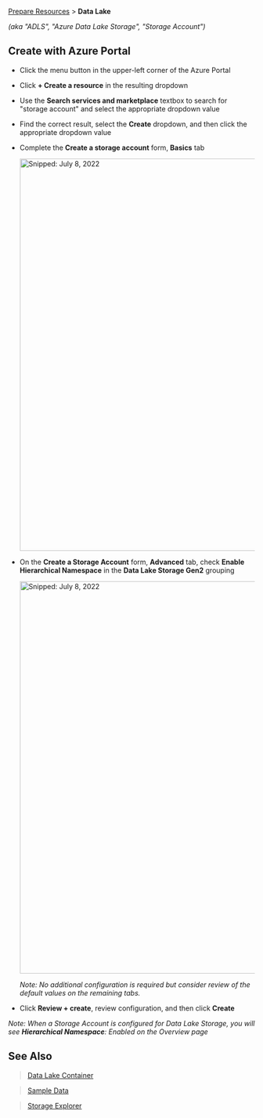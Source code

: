 [Prepare Resources](PrepareResources.md) > **Data Lake**

_(aka "ADLS", "Azure Data Lake Storage", "Storage Account")_

## Create with Azure Portal

* Click the menu button in the upper-left corner of the Azure Portal
* Click **+ Create a resource** in the resulting dropdown
* Use the **Search services and marketplace** textbox to search for "storage account" and select the appropriate dropdown value
* Find the correct result, select the **Create** dropdown, and then click the appropriate dropdown value
* Complete the **Create a storage account** form, **Basics** tab
 
  <img src="https://user-images.githubusercontent.com/44923999/178049387-11585534-df7f-430e-9d71-e8414692e66e.png" width="800" title="Snipped: July 8, 2022" />

* On the **Create a Storage Account** form, **Advanced** tab, check **Enable Hierarchical Namespace** in the **Data Lake Storage Gen2** grouping

  <img src="https://user-images.githubusercontent.com/44923999/178049285-9539e65a-4cdb-4b70-a4f0-593cf3c10d46.png" width="800" title="Snipped: July 8, 2022" />

  _Note: No additional configuration is required but consider review of the default values on the remaining tabs._

* Click **Review + create**, review configuration, and then click **Create**

_Note: When a Storage Account is configured for Data Lake Storage, you will see **Hierarchical Namespace**: Enabled on the Overview page_

## See Also
> [Data Lake Container](PrepareResources_DataLake_Container.md)

> [Sample Data](https://github.com/richchapler/AzureDataSolutions/wiki/Sample-Data)

> [Storage Explorer](https://azure.microsoft.com/en-us/features/storage-explorer/)
